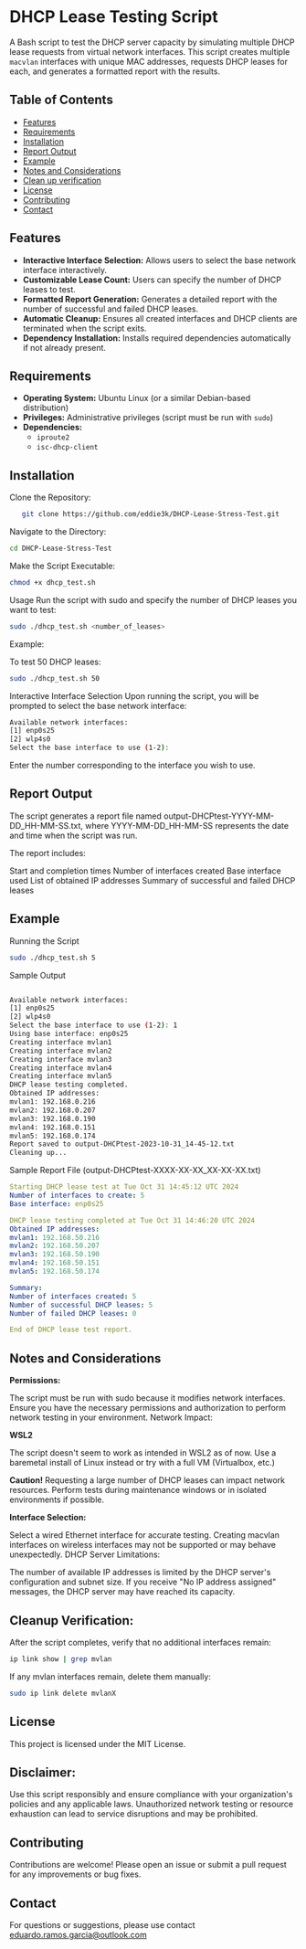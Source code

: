 # DHCP Lease Testing Script

A Bash script to test the DHCP server capacity by simulating multiple DHCP lease requests from virtual network interfaces. This script creates multiple `macvlan` interfaces with unique MAC addresses, requests DHCP leases for each, and generates a formatted report with the results.

## Table of Contents

- [Features](#features)
- [Requirements](#requirements)
- [Installation](#installation)
- [Report Output](#report-output)
- [Example](#example)
- [Notes and Considerations](#notes-and-considerations)
- [Clean up verification](#cleanup-verification)
- [License](#license)
- [Contributing](#contributing)
- [Contact](#contact)

## Features

- **Interactive Interface Selection:** Allows users to select the base network interface interactively.
- **Customizable Lease Count:** Users can specify the number of DHCP leases to test.
- **Formatted Report Generation:** Generates a detailed report with the number of successful and failed DHCP leases.
- **Automatic Cleanup:** Ensures all created interfaces and DHCP clients are terminated when the script exits.
- **Dependency Installation:** Installs required dependencies automatically if not already present.

## Requirements

- **Operating System:** Ubuntu Linux (or a similar Debian-based distribution)
- **Privileges:** Administrative privileges (script must be run with `sudo`)
- **Dependencies:**
  - `iproute2`
  - `isc-dhcp-client`

## Installation

Clone the Repository:

```bash
   git clone https://github.com/eddie3k/DHCP-Lease-Stress-Test.git
```
Navigate to the Directory:

```bash
cd DHCP-Lease-Stress-Test
```
Make the Script Executable:

```bash
chmod +x dhcp_test.sh
```
Usage
Run the script with sudo and specify the number of DHCP leases you want to test:

```bash
sudo ./dhcp_test.sh <number_of_leases>
```
Example:

To test 50 DHCP leases:

```bash
sudo ./dhcp_test.sh 50
```
Interactive Interface Selection
Upon running the script, you will be prompted to select the base network interface:

```bash
Available network interfaces:
[1] enp0s25
[2] wlp4s0
Select the base interface to use (1-2):
```
Enter the number corresponding to the interface you wish to use.

## **Report Output**

The script generates a report file named output-DHCPtest-YYYY-MM-DD_HH-MM-SS.txt, where YYYY-MM-DD_HH-MM-SS represents the date and time when the script was run.

The report includes:

Start and completion times
Number of interfaces created
Base interface used
List of obtained IP addresses
Summary of successful and failed DHCP leases

## Example

Running the Script
```bash
sudo ./dhcp_test.sh 5
```
Sample Output

```bash

Available network interfaces:
[1] enp0s25
[2] wlp4s0
Select the base interface to use (1-2): 1
Using base interface: enp0s25
Creating interface mvlan1
Creating interface mvlan2
Creating interface mvlan3
Creating interface mvlan4
Creating interface mvlan5
DHCP lease testing completed.
Obtained IP addresses:
mvlan1: 192.168.0.216
mvlan2: 192.168.0.207
mvlan3: 192.168.0.190
mvlan4: 192.168.0.151
mvlan5: 192.168.0.174
Report saved to output-DHCPtest-2023-10-31_14-45-12.txt
Cleaning up...
```

Sample Report File (output-DHCPtest-XXXX-XX-XX_XX-XX-XX.txt)

```yaml
Starting DHCP lease test at Tue Oct 31 14:45:12 UTC 2024
Number of interfaces to create: 5
Base interface: enp0s25

DHCP lease testing completed at Tue Oct 31 14:46:20 UTC 2024
Obtained IP addresses:
mvlan1: 192.168.50.216
mvlan2: 192.168.50.207
mvlan3: 192.168.50.190
mvlan4: 192.168.50.151
mvlan5: 192.168.50.174

Summary:
Number of interfaces created: 5
Number of successful DHCP leases: 5
Number of failed DHCP leases: 0

End of DHCP lease test report.
```
## Notes and Considerations

**Permissions:**

The script must be run with sudo because it modifies network interfaces.
Ensure you have the necessary permissions and authorization to perform network testing in your environment.
Network Impact:

**WSL2**

The script doesn't seem to work as intended in WSL2 as of now. Use a baremetal install of Linux instead or try with a full VM (Virtualbox, etc.)

**Caution!**
Requesting a large number of DHCP leases can impact network resources.
Perform tests during maintenance windows or in isolated environments if possible.

**Interface Selection:**

Select a wired Ethernet interface for accurate testing.
Creating macvlan interfaces on wireless interfaces may not be supported or may behave unexpectedly.
DHCP Server Limitations:

The number of available IP addresses is limited by the DHCP server's configuration and subnet size.
If you receive "No IP address assigned" messages, the DHCP server may have reached its capacity.

## Cleanup Verification:

After the script completes, verify that no additional interfaces remain:
```bash
ip link show | grep mvlan
```
If any mvlan interfaces remain, delete them manually:
```bash
sudo ip link delete mvlanX
```
## License
This project is licensed under the MIT License.

## Disclaimer:
Use this script responsibly and ensure compliance with your organization's policies and any applicable laws. Unauthorized network testing or resource exhaustion can lead to service disruptions and may be prohibited.

## Contributing

Contributions are welcome! Please open an issue or submit a pull request for any improvements or bug fixes.

## Contact

For questions or suggestions, please use contact eduardo.ramos.garcia@outlook.com

